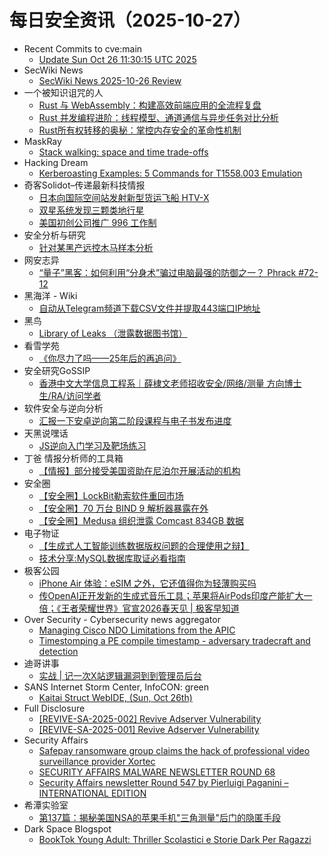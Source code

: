 # 每日安全资讯（2025-10-27）

- Recent Commits to cve:main
  - [Update Sun Oct 26 11:30:15 UTC 2025](https://github.com/trickest/cve/commit/2492434aefa190e2ba9049f4a1461bb84ac8ed99)
- SecWiki News
  - [SecWiki News 2025-10-26 Review](http://www.sec-wiki.com/?2025-10-26)
- 一个被知识诅咒的人
  - [Rust 与 WebAssembly：构建高效前端应用的全流程复盘](https://blog.csdn.net/nokiaguy/article/details/153924942)
  - [Rust 并发编程进阶：线程模型、通道通信与异步任务对比分析](https://blog.csdn.net/nokiaguy/article/details/153922430)
  - [Rust所有权转移的奥秘：掌控内存安全的革命性机制](https://blog.csdn.net/nokiaguy/article/details/153922335)
- MaskRay
  - [Stack walking: space and time trade-offs](https://maskray.me/blog/2025-10-26-stack-walking-space-and-time-trade-offs)
- Hacking Dream
  - [Kerberoasting Examples: 5 Commands for T1558.003 Emulation](https://www.hackingdream.net/2025/10/kerberoasting-explained-Commands-for-T1558.003-emulation-purple-team.html)
- 奇客Solidot–传递最新科技情报
  - [日本向国际空间站发射新型货运飞船 HTV-X](https://www.solidot.org/story?sid=82642)
  - [双星系统发现三颗类地行星](https://www.solidot.org/story?sid=82641)
  - [美国初创公司推广 996 工作制](https://www.solidot.org/story?sid=82640)
- 安全分析与研究
  - [针对某黑产远控木马样本分析](https://mp.weixin.qq.com/s?__biz=MzA4ODEyODA3MQ==&mid=2247493928&idx=1&sn=3cb312745cfc88924ede4004246e2e2d)
- 网安志异
  - [“量子”黑客：如何利用“分身术”骗过电脑最强的防御之一？ Phrack #72-12](https://mp.weixin.qq.com/s?__biz=MzAxNzYyNzMyNg==&mid=2664232751&idx=1&sn=986877db9d4675938b962fdfa5d151fe)
- 黑海洋 - Wiki
  - [自动从Telegram频道下载CSV文件并提取443端口IP地址](https://blog.upx8.com/4887)
- 黑鸟
  - [Library of Leaks （泄露数据图书馆）](https://mp.weixin.qq.com/s?__biz=MzAxOTM1MDQ1NA==&mid=2451183166&idx=1&sn=c0481c3755aeb3bc6b04734530443b79)
- 看雪学苑
  - [《你尽力了吗——25年后的再追问》](https://mp.weixin.qq.com/s?__biz=MjM5NTc2MDYxMw==&mid=2458602705&idx=1&sn=6b07c5c494abfe4cc13cd601c9c5cce3)
- 安全研究GoSSIP
  - [香港中文大学信息工程系｜薛棣文老师招收安全/网络/测量 方向博士生/RA/访问学者](https://mp.weixin.qq.com/s?__biz=Mzg5ODUxMzg0Ng==&mid=2247500872&idx=1&sn=445c17be2003a878982e544900f650c1)
- 软件安全与逆向分析
  - [汇报一下安卓逆向第二阶段课程与电子书发布进度](https://mp.weixin.qq.com/s?__biz=MzU3MTY5MzQxMA==&mid=2247484898&idx=1&sn=75274c3cdfe26b7aaa4fef5e91fa21d9)
- 天黑说嘿话
  - [JS逆向入门学习及靶场练习](https://mp.weixin.qq.com/s?__biz=MzI5NTQ5MTAzMA==&mid=2247484848&idx=1&sn=8caf8cd2a9997d248be8f6741098f5d5)
- 丁爸 情报分析师的工具箱
  - [【情报】部分接受美国资助在尼泊尔开展活动的机构](https://mp.weixin.qq.com/s?__biz=MzI2MTE0NTE3Mw==&mid=2651152677&idx=1&sn=a8d79516841936ba3f2413f09b29ca39)
- 安全圈
  - [【安全圈】LockBit勒索软件重回市场](https://mp.weixin.qq.com/s?__biz=MzIzMzE4NDU1OQ==&mid=2652072410&idx=1&sn=0dc23c998d5d2e0b9b5630b9701d2874)
  - [【安全圈】70 万台 BIND 9 解析器暴露在外](https://mp.weixin.qq.com/s?__biz=MzIzMzE4NDU1OQ==&mid=2652072410&idx=2&sn=8e0874b431223b0f05c89c2b40875232)
  - [【安全圈】Medusa 组织泄露 Comcast 834GB 数据](https://mp.weixin.qq.com/s?__biz=MzIzMzE4NDU1OQ==&mid=2652072410&idx=4&sn=401a3964deb902d86e5c07bd5b31b2f3)
- 电子物证
  - [【生成式人工智能训练数据版权问题的合理使用之辩】](https://mp.weixin.qq.com/s?__biz=MzAwNDcwMDgzMA==&mid=2651048723&idx=1&sn=7ebddaadd30c462d522762702ca2358b)
  - [技术分享:MySQL数据库取证必看指南](https://mp.weixin.qq.com/s?__biz=MzAwNDcwMDgzMA==&mid=2651048723&idx=2&sn=d69556d7288f405a89083107e377eba2)
- 极客公园
  - [​iPhone Air 体验：eSIM 之外，它还值得你为轻薄购买吗](https://mp.weixin.qq.com/s?__biz=MTMwNDMwODQ0MQ==&mid=2653089303&idx=1&sn=6e175cf8744b81b3f6f87810201cc94b)
  - [传OpenAI正开发新的生成式音乐工具；苹果将AirPods印度产能扩大一倍；《王者荣耀世界》官宣2026春天见 | 极客早知道](https://mp.weixin.qq.com/s?__biz=MTMwNDMwODQ0MQ==&mid=2653089302&idx=1&sn=f73b97816607bede9a03bb6f32b999d6)
- Over Security - Cybersecurity news aggregator
  - [Managing Cisco NDO Limitations from the APIC](https://www.adainese.it/blog/2025/10/26/managing-cisco-ndo-limitations-from-the-apic/)
  - [Timestomping a PE compile timestamp - adversary tradecraft and detection](https://fluxsec.red/timestomping-pe-compile-time)
- 迪哥讲事
  - [实战 | 记一次X站逻辑漏洞到到管理员后台](https://mp.weixin.qq.com/s?__biz=MzIzMTIzNTM0MA==&mid=2247498465&idx=1&sn=376cefca383754d3b7c2740f994bfd46)
- SANS Internet Storm Center, InfoCON: green
  - [Kaitai Struct WebIDE, (Sun, Oct 26th)](https://isc.sans.edu/diary/rss/32422)
- Full Disclosure
  - [[REVIVE-SA-2025-002] Revive Adserver Vulnerability](https://seclists.org/fulldisclosure/2025/Oct/21)
  - [[REVIVE-SA-2025-001] Revive Adserver Vulnerability](https://seclists.org/fulldisclosure/2025/Oct/20)
- Security Affairs
  - [Safepay ransomware group claims the hack of professional video surveillance provider Xortec](https://securityaffairs.com/183868/malware/safepay-ransomware-group-claims-the-hack-of-professional-video-surveillance-provider-xortec.html)
  - [SECURITY AFFAIRS MALWARE NEWSLETTER ROUND 68](https://securityaffairs.com/183862/security/security-affairs-malware-newsletter-round-68.html)
  - [Security Affairs newsletter Round 547 by Pierluigi Paganini – INTERNATIONAL EDITION](https://securityaffairs.com/183850/breaking-news/security-affairs-newsletter-round-547-by-pierluigi-paganini-international-edition.html)
- 希潭实验室
  - [第137篇：揭秘美国NSA的苹果手机"三角测量"后门的隐匿手段](https://mp.weixin.qq.com/s?__biz=MzkzMjI1NjI3Ng==&mid=2247487831&idx=1&sn=37774859c0954949a4d2b6050f66f273)
- Dark Space Blogspot
  - [BookTok Young Adult: Thriller Scolastici e Storie Dark Per Ragazzi](http://darkwhite666.blogspot.com/2025/10/booktok-young-adult-mystery-thriller.html)
